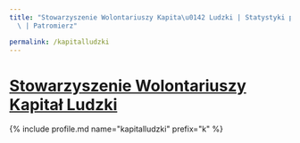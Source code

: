 ```yaml
---
title: "Stowarzyszenie Wolontariuszy Kapita\u0142 Ludzki | Statystyki patronite.pl\
  \ | Patromierz"

permalink: /kapitalludzki
---
```


# [Stowarzyszenie Wolontariuszy Kapitał Ludzki](https://patronite.pl/kapitalludzki)

{% include profile.md name="kapitalludzki" prefix="k" %}
